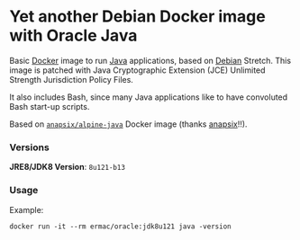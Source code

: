 # Yet another Debian Docker image with Oracle Java

Basic [Docker](https://www.docker.com/) image to run [Java](https://www.java.com/) applications, based on [Debian](http://www.debian.org/) Stretch. This image is patched with Java Cryptographic Extension (JCE) Unlimited Strength Jurisdiction Policy Files.

It also includes Bash, since many Java applications like to have convoluted Bash start-up scripts.

Based on [`anapsix/alpine-java`](https://hub.docker.com/r/anapsix/alpine-java/) Docker image (thanks [anapsix](https://github.com/anapsix)!!).

### Versions

**JRE8/JDK8 Version**: `8u121-b13`

### Usage

Example:

    docker run -it --rm ermac/oracle:jdk8u121 java -version